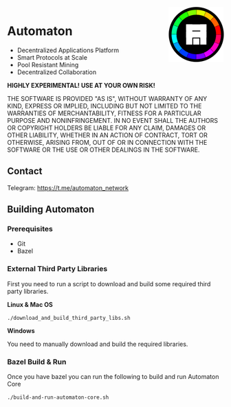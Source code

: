 <img align="right" title="Automaton Logo" width="128" height="128" src="media/automaton-avatar-64x64.svg">

# Automaton

* Decentralized Applications Platform
* Smart Protocols at Scale
* Pool Resistant Mining
* Decentralized Collaboration

**HIGHLY EXPERIMENTAL! USE AT YOUR OWN RISK!**

THE SOFTWARE IS PROVIDED "AS IS", WITHOUT WARRANTY OF ANY KIND, EXPRESS OR
IMPLIED, INCLUDING BUT NOT LIMITED TO THE WARRANTIES OF MERCHANTABILITY,
FITNESS FOR A PARTICULAR PURPOSE AND NONINFRINGEMENT. IN NO EVENT SHALL THE
AUTHORS OR COPYRIGHT HOLDERS BE LIABLE FOR ANY CLAIM, DAMAGES OR OTHER
LIABILITY, WHETHER IN AN ACTION OF CONTRACT, TORT OR OTHERWISE, ARISING FROM,
OUT OF OR IN CONNECTION WITH THE SOFTWARE OR THE USE OR OTHER DEALINGS IN
THE SOFTWARE.

## Contact

Telegram: https://t.me/automaton_network

## Building Automaton

### Prerequisites

* Git
* Bazel

### External Third Party Libraries

First you need to run a script to download and build some required third party libraries.

**Linux & Mac OS**

```
./download_and_build_third_party_libs.sh
```

**Windows**

You need to manually download and build the required libraries.

### Bazel Build & Run

Once you have bazel you can run the following to build and run Automaton Core

```
./build-and-run-automaton-core.sh
```
